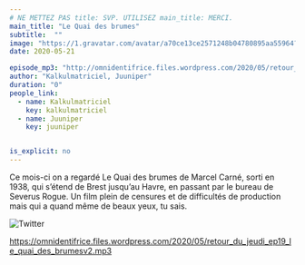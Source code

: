 ```yaml
---
# NE METTEZ PAS title: SVP. UTILISEZ main_title: MERCI.
main_title: "Le Quai des brumes"
subtitle:  ""
image: "https://1.gravatar.com/avatar/a70ce13ce2571248b04780895aa55964?s=96&d=identicon&r=G"
date: 2020-05-21

episode_mp3: "http://omnidentifrice.files.wordpress.com/2020/05/retour_du_jeudi_ep19_le_quai_des_brumesv2.mp3"
author: "Kalkulmatriciel, Juuniper"
duration: "0"
people_link: 
  - name: Kalkulmatriciel
    key: kalkulmatriciel
  - name: Juuniper
    key: juuniper


is_explicit: no
---
```


<PodcastHeader/>

<!-- ECRIRE LA DESCRIPTION DE L'EPISODE SOUS CETTE LIGNE -->
<p>Ce mois-ci on a regardé Le Quai des brumes de Marcel Carné, sorti en 1938, qui s’étend de Brest jusqu’au Havre, en passant par le bureau de Severus Rogue. Un film plein de censures et de difficultés de production mais qui a quand même de beaux yeux, tu sais.</p>
<p><img src="https://retourdujeudi.files.wordpress.com/2020/05/twitter.jpg" alt="Twitter"></p>
<p><a href="https://omnidentifrice.files.wordpress.com/2020/05/retour_du_jeudi_ep19_le_quai_des_brumesv2.mp3" rel="nofollow">https://omnidentifrice.files.wordpress.com/2020/05/retour_du_jeudi_ep19_le_quai_des_brumesv2.mp3</a></p>


